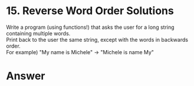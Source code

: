# 15. Reverse Word Order Solutions

Write a program (using functions!) that asks the user for a long string containing multiple words.   
Print back to the user the same string, except with the words in backwards order.   
For example) "My name is Michele"   ->   "Michele is name My"
  
# Answer

```python

```
